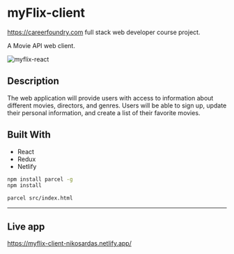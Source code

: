 # myFlix-client
https://careerfoundry.com full stack web developer course project.<br>

A Movie API web client.

![myflix-react](https://user-images.githubusercontent.com/89710667/143929510-6b3f6110-1ac7-485c-8f4c-583dbabb6765.gif)

## Description
The web application will provide users with access to information about different
movies, directors, and genres. Users will be able to sign up, update their
personal information, and create a list of their favorite movies.

## Built With
- React
- Redux
- Netlify

```bash
npm install parcel -g
npm install
```

```bash
parcel src/index.html
```
---

## Live app
https://myflix-client-nikosardas.netlify.app/
